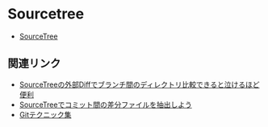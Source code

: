 # Sourcetree

- [SourceTree](https://ja.atlassian.com/software/sourcetree)


## 関連リンク
- [SourceTreeの外部Diffでブランチ間のディレクトリ比較できると泣けるほど便利](http://qiita.com/ma-tu/items/b3ee498653774e3e3e75)
- [SourceTreeでコミット間の差分ファイルを抽出しよう](https://ics.media/entry/4475)
- [Gitテクニック集](https://ics.media/tutorial-git)
